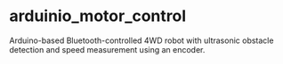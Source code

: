 # arduinio_motor_control
Arduino-based Bluetooth-controlled 4WD robot with ultrasonic obstacle detection and speed measurement using an encoder.
